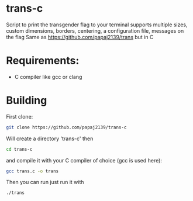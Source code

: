 # trans-c
Script to print the transgender flag to your terminal
supports multiple sizes, custom dimensions, borders, centering, a configuration file, messages on the flag
Same as https://github.com/papaj2139/trans but in C

# Requirements:
- C compiler like gcc or clang

# Building
First clone:
```bash
git clone https://github.com/papaj2139/trans-c
```
Will create a directory 'trans-c'
then
```bash
cd trans-c
```
and compile it with your C compiler of choice (gcc is used here):
```bash
gcc trans.c -o trans
```
Then you can run just run it with 
```bash
./trans
```
